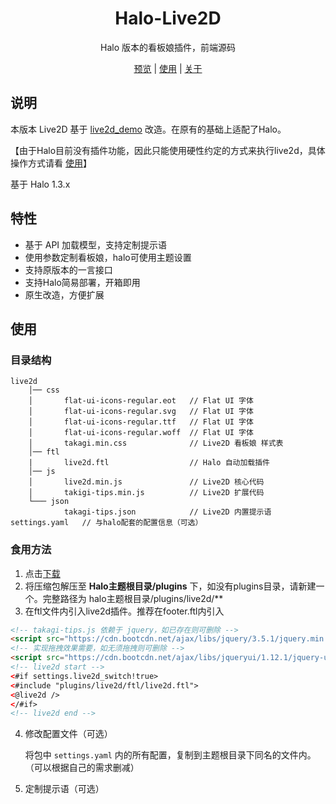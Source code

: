<h1 align="center">Halo-Live2D</h1>
<p align="center"> Halo 版本的看板娘插件，前端源码
</p>
<p align="center">
  <a href="https://lixingyong.com">预览</a> | <a href="#使用">使用</a> | <a href="https://lixingyong.com/s/halo-live2d">关于</a>
  <br />
</p>

## 说明
本版本 Live2D 基于 [live2d_demo](https://github.com/fghrsh/live2d_demo) 改造。在原有的基础上适配了Halo。

【由于Halo目前没有插件功能，因此只能使用硬性约定的方式来执行live2d，具体操作方式请看 <a href="#使用">使用</a>】

基于 Halo 1.3.x

## 特性
- 基于 API 加载模型，支持定制提示语
- 使用参数定制看板娘，halo可使用主题设置
- 支持原版本的一言接口
- 支持Halo简易部署，开箱即用
- 原生改造，方便扩展

## 使用
### 目录结构
```shell
live2d
    │── css
    │       flat-ui-icons-regular.eot   // Flat UI 字体
    │       flat-ui-icons-regular.svg   // Flat UI 字体
    │       flat-ui-icons-regular.ttf   // Flat UI 字体
    │       flat-ui-icons-regular.woff  // Flat UI 字体
    │       takagi.min.css              // Live2D 看板娘 样式表
    │── ftl
    |       live2d.ftl                  // Halo 自动加载插件
    │── js
    │       live2d.min.js               // Live2D 核心代码
    │       takigi-tips.min.js          // Live2D 扩展代码
    └─── json
            takagi-tips.json            // Live2D 内置提示语
settings.yaml   // 与halo配套的配置信息（可选）  
```

### 食用方法
1. 点击[下载](https://github.com/LIlGG/halo-live2d/archive/master.zip)
2. 将压缩包解压至 **Halo主题根目录/plugins** 下，如没有plugins目录，请新建一个。完整路径为 halo主题根目录/plugins/live2d/**
3. 在ftl文件内引入live2d插件。推荐在footer.ftl内引入
```html
<!-- takagi-tips.js 依赖于 jquery，如已存在则可删除 -->
<script src="https://cdn.bootcdn.net/ajax/libs/jquery/3.5.1/jquery.min.js"></script>
<!-- 实现拖拽效果需要，如无须拖拽则可删除 -->
<script src="https://cdn.bootcdn.net/ajax/libs/jqueryui/1.12.1/jquery-ui.js"></script>
<!-- live2d start -->
<#if settings.live2d_switch!true>
<#include "plugins/live2d/ftl/live2d.ftl">
<@live2d />
</#if>
<!-- live2d end -->
```
4. 修改配置文件（可选）

    将包中 ```settings.yaml``` 内的所有配置，复制到主题根目录下同名的文件内。（可以根据自己的需求删减）

5. 定制提示语（可选）
